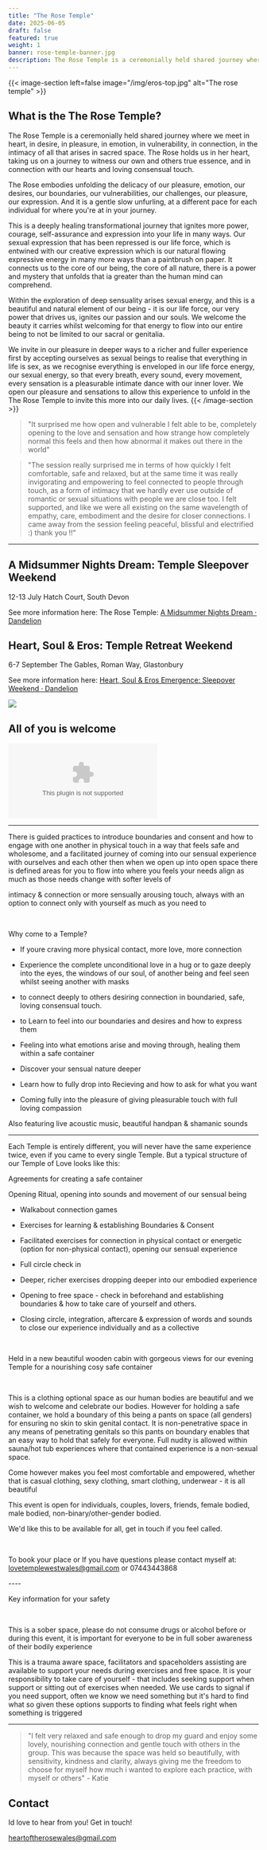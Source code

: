 ```yaml
---
title: "The Rose Temple"
date: 2025-06-05
draft: false
featured: true
weight: 1
banner: rose-temple-banner.jpg
description: The Rose Temple is a ceremonially held shared journey where we meet in heart, in desire, in pleasure, in emotion, in vulnerability, in connection, in the intimacy of all that arises in sacred space.  The Rose holds us in her heart, taking us on a journey to witness our own and others true essence, and in connection with our hearts and loving consensual touch. 
---
```


{{< image-section left=false image="/img/eros-top.jpg" alt="The rose temple" >}}

## What is the The Rose Temple?

The Rose Temple is a ceremonially held shared journey where we meet in heart, in desire, in pleasure, in emotion, in vulnerability, in connection, in the intimacy of all that arises in sacred space.  The Rose holds us in her heart, taking us on a journey to witness our own and others true essence, and in connection with our hearts and loving consensual touch. 

The Rose embodies unfolding the delicacy of our pleasure, emotion, our desires, our boundaries, our vulnerabilities, our challenges, our pleasure, our expression. And it is a gentle slow unfurling, at a different pace for each individual for where you're at in your journey. 

This is a deeply healing transformational journey that ignites more power, courage, self-assurance and expression into your life in many ways. Our sexual expression that has been repressed is our life force, which is entwined with our creative expression which is our natural flowing expressive energy in many more ways than a paintbrush on paper. It connects us to the core of our being, the core of all nature, there is a power and mystery that unfolds that ia greater than the human mind can comprehend. 

Within the exploration of deep sensuality arises sexual energy, and this is a beautiful and natural element of our being - it is our life force, our very power that drives us, ignites our passion and our souls. We welcome the beauty it carries whilst welcoming for that energy to flow into our entire being to not be limited to our sacral or genitalia.​

We invite in our pleasure in deeper ways to a richer and fuller experience first by accepting ourselves as sexual beings to realise that everything in life is sex, as we recognise everything is enveloped in our life force energy, our sexual energy, so that every breath, every sound, every movement, every sensation is a pleasurable intimate dance with our inner lover. We open our pleasure and sensations to allow this experience to unfold in the The Rose Temple to invite this more into our daily lives.
{{< /image-section  >}}

> "It surprised me how open and vulnerable I felt able to be, completely opening to the love and sensation and how strange how completely normal this feels and then how abnormal it makes out there in the world"

> "The session really surprised me in terms of how quickly I felt comfortable, safe and relaxed, but at the same time it was really invigorating and empowering to feel connected to people through touch, as a form of intimacy that we hardly ever use outside of romantic or sexual situations with people we are close too. I felt supported, and like we were all existing on the same wavelength of empathy, care, embodiment and the desire for closer connections. I came away from the session feeling peaceful, blissful and electrified :) thank you !!"


---

## A Midsummer Nights Dream: Temple Sleepover Weekend

12-13 July Hatch Court, South Devon

See more information here: The Rose Temple: [A Midsummer Nights Dream · Dandelion](https://dandelion.events/e/j3q8e)

## Heart, Soul & Eros: Temple Retreat Weekend

6-7 September
The Gables, Roman Way, Glastonbury


See more information here: [Heart, Soul & Eros Emergence: Sleepover Weekend · Dandelion](https://dandelion.events/e/x3dte)

![](/img/rose-inquire.avif)

## All of you is welcome 

![ENQUIRE NOW](mailto:lovetemplewestwales@gmail.com?subject=I%20would%20love%20to%20come%20to%20The%20Rose%20Temple!)

---

There is guided practices to introduce boundaries and consent and how to engage with one another in physical touch in a way that feels safe and wholesome, and a facilitated journey of coming into our sensual experience with ourselves and each other then when we open up into open space there is defined areas for you to flow into where you feels your needs align as much as those needs change with softer levels of 

 intimacy & connection or more sensually arousing touch, always with an option to connect only with yourself as much as you need to​

​

Why come to a Temple? 

- If youre craving more physical contact, more love, more connection

- Experience the complete unconditional love in a hug or to gaze deeply into the eyes, the windows of our soul, of another being and feel seen whilst seeing another with masks

- to connect deeply to others desiring connection in boundaried, safe, loving consensual touch. 

- to Learn to feel into our boundaries and desires and how to express them 

 - Feeling into what emotions arise and moving through, healing them within a safe container

- Discover your sensual nature deeper 

 - Learn how to fully drop into Recieving and how to ask for what you want 

- Coming fully into the pleasure of giving pleasurable touch with full loving compassion

 

 

Also featuring live acoustic music, beautiful handpan & shamanic sounds 

----

Each Temple is entirely different, you will never have the same experience twice, even if you came to every single Temple. But a typical structure of our Temple of Love looks like this:

Agreements for creating a safe container

Opening Ritual, opening into sounds and movement of our sensual being

- Walkabout connection games

- Exercises for learning & establishing Boundaries & Consent

- Facilitated exercises for connection in physical contact or energetic (option for non-physical contact), opening our sensual experience 

- Full circle check in 

- Deeper, richer exercises dropping deeper into our embodied experience 

- Opening to free space - check in beforehand and establishing boundaries & how to take care of yourself and others.

- Closing circle, integration, aftercare & expression of words and sounds to close our experience individually and as a collective

​

Held in a new beautiful wooden cabin with gorgeous views for our evening Temple for a nourishing cosy safe container

​

This is a clothing optional space as our human bodies are beautiful and we wish to welcome and celebrate our bodies. However for holding a safe container, we hold a boundary of this being a pants on space (all genders) for ensuring no skin to skin genital contact. It is non-penetrative space in any means of penetrating genitals so this pants on boundary enables that an easy way to hold that safely for everyone. Full nudity is allowed within sauna/hot tub experiences where that contained experience is a non-sexual space. 

Come however makes you feel most comfortable and empowered, whether that is casual clothing, sexy clothing, smart clothing, underwear - it is all beautiful

 

This event is open for individuals, couples, lovers, friends, female bodied, male bodied, non-binary/other-gender bodied. 

 

We'd like this to be available for all, get in touch if you feel called. 

​

To book your place or If you have questions please contact myself at: lovetemplewestwales@gmail.com or 07443443868

​----

Key information for your safety

​

This is a sober space, please do not consume drugs or alcohol before or during this event, it is important for everyone to be in full sober awareness of their bodily experience

This is a trauma aware space, facilitators and spaceholders assisting are available to support your needs during exercises and free space. It is your responsibility to take care of yourself - that includes seeking support when support or sitting out of exercises when needed. We use cards to signal if you need support, often we know we need something but it's hard to find what so given these options supports to finding what feels right when something is triggered


----

> "I felt very relaxed and safe enough to drop my guard and enjoy some lovely, nourishing connection and gentle touch with others in the group. This was because the space was held so beautifully, with sensitivity, kindness and clarity, always giving me the freedom to choose for myself how much i wanted to explore each practice, with myself or others" - Katie


## Contact

Id love to hear from you! Get in touch!

[heartoftherosewales@gmail.com](mailto:heartoftherosewales@gmail.com)
